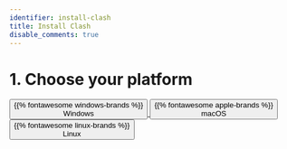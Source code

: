 ```yaml
---
identifier: install-clash
title: Install Clash
disable_comments: true
---
```


<script>
// From: https://stackoverflow.com/a/38241481
var userAgent = window.navigator.userAgent,
    platform = window.navigator.platform,
    macosPlatforms = ['Macintosh', 'MacIntel', 'MacPPC', 'Mac68K'],
    windowsPlatforms = ['Win32', 'Win64', 'Windows', 'WinCE'];

if (macosPlatforms.indexOf(platform) !== -1) {
  window.location.href = "./macos";
} else if (windowsPlatforms.indexOf(platform) !== -1) {
  window.location.href = "./windows";
} else if (/Linux/.test(platform)) {
  window.location.href = "./linux";
} else {
  // Make a choice
}
</script>

<link rel="stylesheet" href="/css/install.css">

# 1. Choose your platform
<div id="platform-select" class="button-group">
    <a href="/install/windows"><button class="button">{{% fontawesome windows-brands %}}<br>Windows</button>
    </a><a href="/install/macos"><button class="button">{{% fontawesome apple-brands %}}<br>macOS</button>
    </a><a href="/install/linux"><button class="button">{{% fontawesome linux-brands %}}<br>Linux</button>
    </a>
</div>

